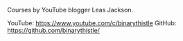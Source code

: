 Courses by YouTube blogger Leas Jackson.

YouTube: https://www.youtube.com/c/binarythistle
GitHub: https://github.com/binarythistle/
